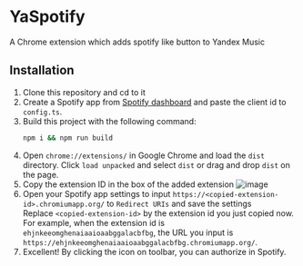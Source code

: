 # YaSpotify

A Chrome extension which adds spotify like button to Yandex Music

## Installation

1. Clone this repository and cd to it
2. Create a Spotify app from [Spotify dashboard](https://developer.spotify.com/dashboard) and paste the client id to `config.ts`.
3. Build this project with the following command:
    ```sh
    npm i && npm run build
    ```
4. Open `chrome://extensions/` in Google Chrome and load the `dist` directory.
  Click `load unpacked` and select `dist` or drag and drop `dist` on the page.
5. Copy the extension ID in the box of the added extension
  ![image](https://user-images.githubusercontent.com/10758173/122782335-9aba9a00-d2eb-11eb-925c-6cdc948337db.png)
6. Open your Spotify app settings to input `https://<copied-extension-id>.chromiumapp.org/` to `Redirect URIs` and save the settings  
  Replace `<copied-extension-id>` by the extension id you just copied now. For example, when the extension id is `ehjnkeeomghenaiaaioaabggalacbfbg`, the URL you input is `https://ehjnkeeomghenaiaaioaabggalacbfbg.chromiumapp.org/`.
7. Excellent! By clicking the icon on toolbar, you can authorize in Spotify.
